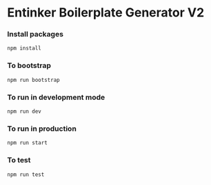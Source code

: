 # Entinker Boilerplate Generator V2


### Install packages

```
npm install
```
### To bootstrap

```
npm run bootstrap
```

### To run in development mode

```
npm run dev
```
### To run in production

```
npm run start
```

### To test

```
npm run test
```

